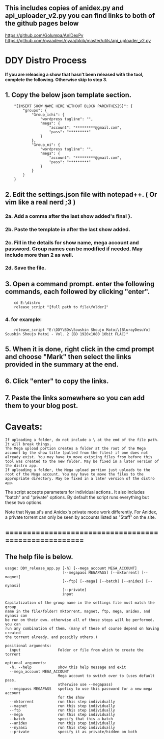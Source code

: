 ## This includes copies of anidex.py and api_uploader_v2.py you can find links to both of the github pages below
https://github.com/Golumpa/AniDexPy
https://github.com/nyaadevs/nyaa/blob/master/utils/api_uploader_v2.py


# DDY Distro Process
#### If you are releasing a show that hasn't been released with the tool, complete the following. Otherwise skip to step 3.

## 1. Copy the below json template section.

        "[INSERT SHOW NAME HERE WITHOUT BLOCK PARENTHESIS]": {
			"groups": {
                "Group_ichi": {
                    "wordpress tagline": "",
                    "mega": {
                        "account": "*********@gmail.com",
                        "pass": "*********"
                    }
                },
                "Group_ni": {
                    "wordpress tagline": "",
                    "mega": {
                        "account": "*********@gmail.com",
                        "pass": "*********"
                    }
                }
            }
        }

## 2. Edit the settings.json file with notepad++. ( Or vim like a real nerd ;3 )

### 2a. Add a comma after the last show added's final }.
### 2b. Paste the template in after the last show added.
### 2c. Fill in the details for show name, mega account and password. Group names can be modified if needed. May include more than 2 as well.
### 2d. Save the file.

## 3.  Open a command prompt. enter the following commands, each followed by clicking "enter".

```
    cd E:\distro
    release_script "[full path to file\folder]"
```

### 4. for example:
```
	release_script "E:\DDY\BDs\Soushin Shoujo Matoi\[BlurayDesuYo] Soushin Shoujo Matoi - Vol. 2 (BD 1920x1080 10bit FLAC)"
```
## 5. When it is done, right click in the cmd prompt and choose "Mark" then select the links provided in the summary at the end.
## 6. Click "enter" to copy the links.
## 7. Paste the links somewhere so you can add them to your blog post.

# Caveats:

	If uploading a folder, do not include a \ at the end of the file path. It will break things.
	The Mega upload portion creates a folder at the root of the Mega account by the show title (pulled from the files) if one does not already exist. You may have to move existing files from before this tool was created to the new folder. May be fixed in a later version of the distro app.
	If uploading a folder, the Mega upload portion just uploads to the root of the Mega account. You may have to move the files to the appropriate directory. May be fixed in a later version of the distro app.


The script accepts parameters for individual actions.. It also includes "batch" and "private" options. By default the script runs everything but these two options.

Note that Nyaa.si's and Anidex's private mode work differently. For Anidex, a private torrent can only be seen by accounts listed as "Staff" on the site.

## =====================================================

## The help file is below.

```
usage: DDY_release_app.py [-h] [--mega_account MEGA_ACCOUNT]
                          [--megapass MEGAPASS] [--mktorrent] [--magnet]
                          [--ftp] [--mega] [--batch] [--anidex] [--nyaasi]
                          [--private]
                          input

Capitalization of the group name in the settings file must match the group
name in the file/folder! mktorrent, magnet, ftp, mega, anidex, and nyaasi can
be run on their own. otherwise all of those steps will be performed. you can
run any combination of them. (many of these of course depend on having created
the torrent already, and possibly others.)

positional arguments:
  input                 Folder or file from which to create the torrent

optional arguments:
  -h, --help            show this help message and exit
  --mega_account MEGA_ACCOUNT
                        Mega account to switch over to (uses default pass,
                        otherwise use --megapass)
  --megapass MEGAPASS   speficy to use this password for a new mega account
                        for the show
  --mktorrent           run this step individually
  --magnet              run this step individually
  --ftp                 run this step individually
  --mega                run this step individually
  --batch               specify that this a batch
  --anidex              run this step individually
  --nyaasi              run this step individually
  --private             specify it as private/hidden on both

  ```

